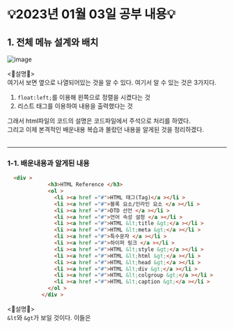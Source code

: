 # 💡2023년 01월 03일 공부 내용💡
## 1. 전체 메뉴 설계와 배치
![image](https://user-images.githubusercontent.com/94120988/210384754-c4e18b4a-b141-49d1-9a22-65d7ee6b9ddb.png)

<📕설명📕> <br>
여기서 보면 옆으로 나열되어있는 것을 알 수 있다. 여기서 알 수 있는 것은 3가지다.
1. ```float:left;```를 이용해 왼쪽으로 정렬을 시켰다는 것
2. 리스트 <oi>태그를 이용하여 내용을 출력했다는 것

그래서 html파일의 코드의 설명은 코드파일에서 주석으로 처리를 하였다.<br>
그리고 이제 본격적인 배운내용 복습과 몰랐던 내용을 알게된 것을 정리하겠다.
<br>
<br>
<hr>
  
### 1-1. 배운내용과 알게된 내용
```html
  <div >
             <h3>HTML Reference </h3>
             <ol >
               <li ><a href ="#">HTML 태그(Tag)</a ></li >
               <li ><a href ="#">블록 요소/인라인 요소 </a ></li >
               <li ><a href ="#">DTD 선언 </a ></li >
               <li ><a href ="#">언어 속성 설정 </a ></li >
               <li ><a href ="#">HTML &lt;title &gt;</a ></li >
               <li ><a href ="#">HTML &lt;meta &gt;</a ></li >
               <li ><a href ="#">특수문자 </a ></li >
               <li ><a href ="#">하이퍼 링크 </a ></li >
               <li ><a href ="#">HTML &lt;style &gt;</a ></li >
               <li ><a href ="#">HTML &lt;html &gt;</a ></li >
               <li ><a href ="#">HTML &lt;head &gt;</a ></li >
               <li ><a href ="#">HTML &lt;div &gt;</a ></li >
               <li ><a href ="#">HTML &lt;colgroup &gt;</a ></li >
               <li ><a href ="#">HTML &lt;caption &gt;</a ></li >
             </ol >
           </div >
  ```
  <📕설명📕><br>
```&lt```와 ```&gt```가 보일 것이다. 이들은 <title>에서 괄호를 태그로 인식 안하도록 해주는 역할<br>
<oi>태그를 쓰고 리스트를 작성하면 1,2,3,4,5.,,,n 이런식으로 번호가 매겨저 나온다.
  
<hr>
  
### 1-2. css파일
  ```css
  /* 전체 메뉴*/
.nav { overflow: hidden; padding: 25px 0;}
.nav > div { float: left; width: 40%;}
.nav > div:last-child{width: 20%;}
.nav > div ol { overflow: hidden; list-style: none;}
.nav > div li {float: left; width:50%; position: relative; padding-left: 8px; box-sizing: border-box;}
.nav > div li::before{  /* 리스트 옆에 동그라미를 표시하기 위한 css이다.*/
    content: ''; /* 가상요소를 부여한다. */
    width: 3px; height: 3px;
    background-color: #25a2d0;
    border-radius: 50%;
    position: absolute; /* 기준점이 있어야하기에 reletive를 위에 li에 작성한다.*/
    left:0; top: 6px;
}
.nav > div:last-child li {width: 100%;} 
.nav > div h3 { font-size: 18px; color: #25a2d0; font-weight: bold; margin-bottom: 4px;}
/* last-child가 어떤 역할을 하는지 한번 알아보자*/
  ```
<📕설명📕><br>
1. .nav는 이제 내용이 들어가는 틀인데 그 틀에는 padding값 25px가 들어감
2. .nav 안에 속하는 div 태그들을 왼쪽으로 정렬을 시킴( 그럼 3덩어리가 왼쪽으로 정렬 )
3. div태그들의 마지막은 너비값 20%을 주어서 가로로 전부 내용이 들어갈 수 있겠금 설정해준다.
4. div태그안에 oi는 ```list-style:none;```하여서 1,2,3뜨는 것을 방지하였다.
5. div태그들 안에 있는 li는 왼쪽으로 정렬하고 width값을 50%씩 주며 기준점이 된다.(relative)
6. li의 초기 before를 하여 가상요소를 부여하고 동그라미를 만들어준다(53줄,54줄)
7. 그리고 포지션을 absolute로 하여 자유롭게 위치할 수 있으며 left는 맨끝으로 주고 상단으로 6px주었다.
8. div태그의 마지막 li는 width:100%로 하여 아래로 쭉 메뉴들이 나오게 설정(안할경우 오른쪽으로 밀림)
9. h3(제목)에 색깔을 입히는 작업까지 진행하여 결과물은 위의 사진과 같다.
<hr>

## 2. 라인효과
 > 우선적으로 결과화면을 먼저 보여주겠다!
  
![image](https://user-images.githubusercontent.com/94120988/210393437-9ef25ec7-5e2b-4dcb-9ebe-e7c73755fee8.png)

 <hr>
  
### 2-1. css파일  
  ```css
  nav > div li a{position: relative;}
.nav > div li a:after{ /* 선을 만드는 구조를 띈다. */
    content: '';
    width: 0; height: 1px;
    background: #25aad0;
    transition: all .2s ease-out; /* 효과를 추가한다. */
    position: absolute; bottom: 0; left: 0;
    display: inline-block;
}
.nav > div li:hover a:after{
    width: 100%;
}
 ```
  
  
  
  
  
  
  
  
  
  
